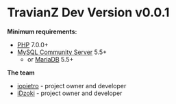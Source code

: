 TravianZ Dev Version **v0.0.1**
======

**Minimum requirements:**
* [PHP](http://php.net/) 7.0.0+
* [MySQL Community Server](https://dev.mysql.com/downloads/mysql/) 5.5+
  * or [MariaDB](https://downloads.mariadb.org/) 5.5+
 
**The team**
* [iopietro](https://github.com/iopietro) - project owner and developer
* [iDzoki](https://github.com/iDzoki) - project owner and developer
